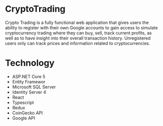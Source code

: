 # CryptoTrading

Crypto Trading is a fully functional web application that gives users the ability to register with their own Google accounts to gain access to simulate cryptocurrency trading where they can buy, sell, track current profits, as well as to have insight into their overall transaction history. Unregistered users only can track prices and information related to cryptocurrencies.

# Technology
<ul>
<li>ASP.NET Core 5</li>
<li>Entity Framewor</li>
<li>Microsoft SQL Server</li>
<li>Identity Server 4</li>
<li>React</li>
<li>Typescript</li>
<li>Redux</li>
<li>CoinGecko API</li>
<li>Google API</li>
</ul>
